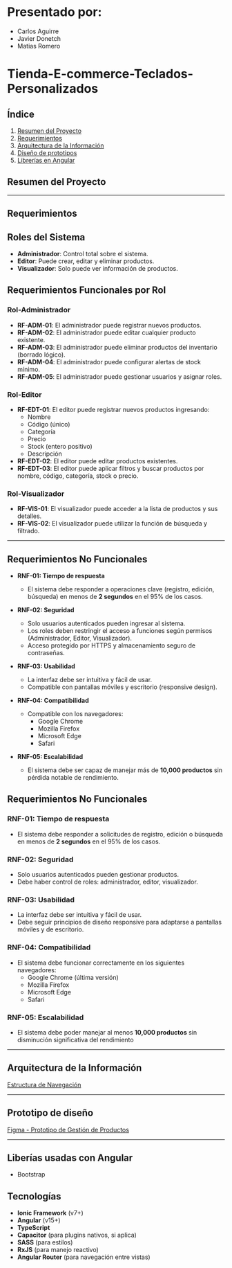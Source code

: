 # Presentado por:
- Carlos Aguirre
- Javier Donetch
- Matias Romero
# Tienda-E-commerce-Teclados-Personalizados

##  Índice
1. [Resumen del Proyecto](#resumen-del-proyecto)
2. [Requerimientos](#requerimientos)
3. [Arquitectura de la Información](#arquitectura-de-la-información)
3. [Diseño de prototipos](#prototipo-de-diseño)
4. [Librerías en Angular](#liberías-usadas-con-angular)

## Resumen del Proyecto

---
## Requerimientos

## Roles del Sistema
- **Administrador**: Control total sobre el sistema.
- **Editor**: Puede crear, editar y eliminar productos.
- **Visualizador**: Solo puede ver información de productos.


## Requerimientos Funcionales por Rol

### Rol-Administrador

- **RF-ADM-01**: El administrador puede registrar nuevos productos.
- **RF-ADM-02**: El administrador puede editar cualquier producto existente.
- **RF-ADM-03**: El administrador puede eliminar productos del inventario (borrado lógico).
- **RF-ADM-04**: El administrador puede configurar alertas de stock mínimo.
- **RF-ADM-05**: El administrador puede gestionar usuarios y asignar roles.

### Rol-Editor

- **RF-EDT-01**: El editor puede registrar nuevos productos ingresando:
  - Nombre
  - Código (único)
  - Categoría
  - Precio
  - Stock (entero positivo)
  - Descripción
- **RF-EDT-02**: El editor puede editar productos existentes.
- **RF-EDT-03**: El editor puede aplicar filtros y buscar productos por nombre, código, categoría, stock o precio.

### Rol-Visualizador

- **RF-VIS-01**: El visualizador puede acceder a la lista de productos y sus detalles.
- **RF-VIS-02**: El visualizador puede utilizar la función de búsqueda y filtrado.

---

## Requerimientos No Funcionales

- **RNF-01: Tiempo de respuesta**
  - El sistema debe responder a operaciones clave (registro, edición, búsqueda) en menos de **2 segundos** en el 95% de los casos.

- **RNF-02: Seguridad**
  - Solo usuarios autenticados pueden ingresar al sistema.
  - Los roles deben restringir el acceso a funciones según permisos (Administrador, Editor, Visualizador).
  - Acceso protegido por HTTPS y almacenamiento seguro de contraseñas.

- **RNF-03: Usabilidad**
  - La interfaz debe ser intuitiva y fácil de usar.
  - Compatible con pantallas móviles y escritorio (responsive design).

- **RNF-04: Compatibilidad**
  - Compatible con los navegadores:
    - Google Chrome
    - Mozilla Firefox
    - Microsoft Edge
    - Safari

- **RNF-05: Escalabilidad**
  - El sistema debe ser capaz de manejar más de **10,000 productos** sin pérdida notable de rendimiento.


## Requerimientos No Funcionales

### RNF-01: Tiempo de respuesta
- El sistema debe responder a solicitudes de registro, edición o búsqueda en menos de **2 segundos** en el 95% de los casos.

### RNF-02: Seguridad
- Solo usuarios autenticados pueden gestionar productos.
- Debe haber control de roles: administrador, editor, visualizador.

### RNF-03: Usabilidad
- La interfaz debe ser intuitiva y fácil de usar.
- Debe seguir principios de diseño responsive para adaptarse a pantallas móviles y de escritorio.

### RNF-04: Compatibilidad
- El sistema debe funcionar correctamente en los siguientes navegadores:
  - Google Chrome (última versión)
  - Mozilla Firefox
  - Microsoft Edge
  - Safari

### RNF-05: Escalabilidad
- El sistema debe poder manejar al menos **10,000 productos** sin disminución significativa del rendimiento
---
## Arquitectura de la Información 
[Estructura de Navegación](https://whimsical.com/escuelainf-4qgXnPptro4CqvEugsGNNZ )

---

## Prototipo de diseño 
[Figma - Prototipo de Gestión de Productos](https://www.figma.com/team_invite/redeem/u9JntJiKIwNNdHLfrAdPMs)

---
## Liberías usadas con Angular
- Bootstrap

## Tecnologías
- **Ionic Framework** (v7+)
- **Angular** (v15+)
- **TypeScript**
- **Capacitor** (para plugins nativos, si aplica)
- **SASS** (para estilos)
- **RxJS** (para manejo reactivo)
- **Angular Router** (para navegación entre vistas)
